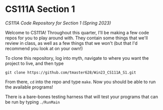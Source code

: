 # CS111A Section 1
_CS111A Code Repository for Section 1 (Spring 2023)_

Welcome to CS111A! Throughout this quarter, I'll be making a few code repos for you to play around with. They contain some things that we'll review in class, as well as a few things that we won't (but that I'd recommend you look at on your own!)

To clone this repository, log into myth, navigate to where you want the project to live, and then type

`git clone https://github.com/tmaster628/Win23_CS111A_S1.git`

From there, `cd` into the repo and type `make`. Now you should be able to run the available programs!

There is a bare-bones testing harness that will test your programs that can be run by typing 
`./RunMain`
